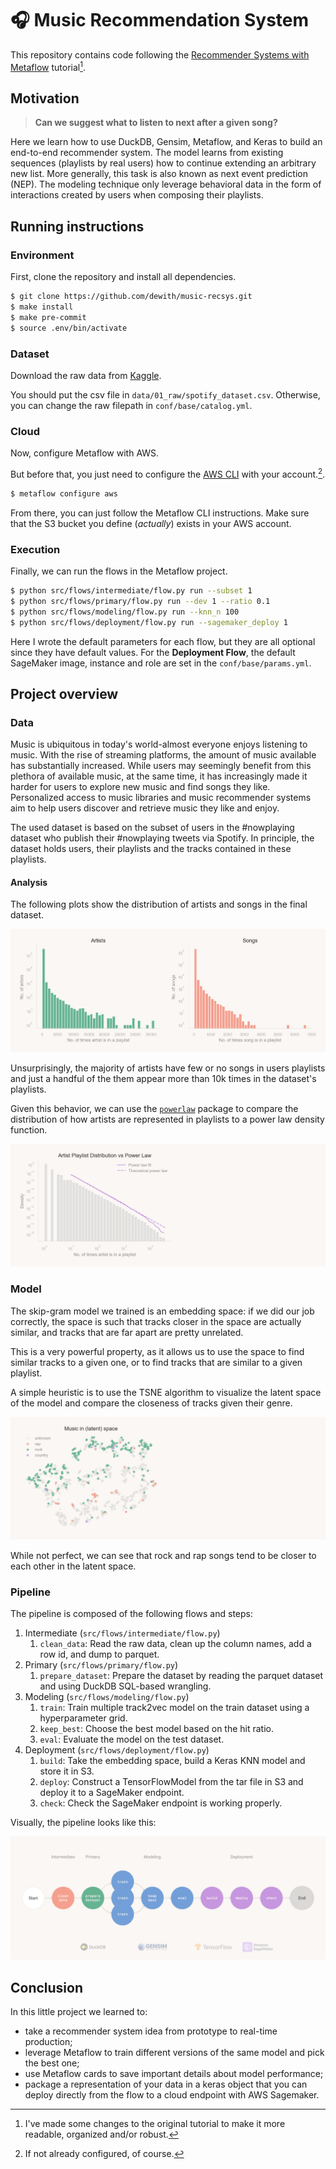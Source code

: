 # 🎧 Music Recommendation System

This repository contains code following the [Recommender Systems with Metaflow](https://outerbounds.com/docs/recsys-tutorial-overview/) tutorial[^1].


## Motivation

> **Can we suggest what to listen to next after a given song?**

Here we learn how to use DuckDB, Gensim, Metaflow, and Keras to build an end-to-end recommender system. The model learns from existing sequences (playlists by real users) how to continue extending an arbitrary new list. More generally, this task is also known as next event prediction (NEP). The modeling technique only leverage behavioral data in the form of interactions created by users when composing their playlists.


## Running instructions

### Environment

First, clone the repository and install all dependencies.

```bash
$ git clone https://github.com/dewith/music-recsys.git
$ make install
$ make pre-commit
$ source .env/bin/activate
```

### Dataset

Download the raw data from [Kaggle](https://www.kaggle.com/datasets/andrewmvd/spotify-playlists?resource=download).

You should put the csv file in `data/01_raw/spotify_dataset.csv`. Otherwise, you can change the raw filepath in `conf/base/catalog.yml`.

### Cloud

Now, configure Metaflow with AWS.

But before that, you just need to configure the [AWS CLI](https://docs.aws.amazon.com/cli/latest/userguide/getting-started-quickstart.html) with your account.[^2].

```bash
$ metaflow configure aws
```

From there, you can just follow the Metaflow CLI instructions. Make sure that the S3 bucket you define (*actually*) exists in your AWS account.

### Execution

Finally, we can run the flows in the Metaflow project.

```bash
$ python src/flows/intermediate/flow.py run --subset 1
$ python src/flows/primary/flow.py run --dev 1 --ratio 0.1
$ python src/flows/modeling/flow.py run --knn_n 100
$ python src/flows/deployment/flow.py run --sagemaker_deploy 1
```

Here I wrote the default parameters for each flow, but they are all optional since they have default values. For the **Deployment Flow**, the default SageMaker image, instance and role are set in the `conf/base/params.yml`.

## Project overview
### Data

Music is ubiquitous in today's world-almost everyone enjoys listening to music. With the rise of streaming platforms, the amount of music available has substantially increased. While users may seemingly benefit from this plethora of available music, at the same time, it has increasingly made it harder for users to explore new music and find songs they like. Personalized access to music libraries and music recommender systems aim to help users discover and retrieve music they like and enjoy.

The used dataset is based on the subset of users in the #nowplaying dataset who publish their #nowplaying tweets via Spotify. In principle, the dataset holds users, their playlists and the tracks contained in these playlists.


#### Analysis
The following plots show the distribution of artists and songs in the final dataset.

![image](./data/06_viz/artists_songs_histogram.png)

Unsurprisingly, the majority of artists have few or no songs in users playlists and just a handful of the them appear more than 10k times in the dataset's playlists.

Given this behavior, we can use the [`powerlaw`](https://github.com/jeffalstott/powerlaw) package to compare the distribution of how artists are represented in playlists to a power law density function.

![image](./data/06_viz/artists_powerlaw.png)

### Model

The skip-gram model we trained is an embedding space: if we did our job correctly, the space is such that tracks closer in the space are actually similar, and tracks that are far apart are pretty unrelated.

This is a very powerful property, as it allows us to use the space to find similar tracks to a given one, or to find tracks that are similar to a given playlist.

A simple heuristic is to use the TSNE algorithm to visualize the latent space of the model and compare the closeness of tracks given their genre.

![image](./data/06_viz/tsne_latent_space.png)

While not perfect, we can see that rock and rap songs tend to be closer to each other in the latent space.

### Pipeline

The pipeline is composed of the following flows and steps:
1. Intermediate (`src/flows/intermediate/flow.py`)
    1. `clean_data`: Read the raw data, clean up the column names, add a row id, and dump to parquet.
 2. Primary (`src/flows/primary/flow.py`)
    1. `prepare_dataset`: Prepare the dataset by reading the parquet dataset and using DuckDB SQL-based wrangling.
 3. Modeling (`src/flows/modeling/flow.py`)
    1. `train`: Train multiple track2vec model on the train dataset using a hyperparameter grid.
    2. `keep_best`: Choose the best model based on the hit ratio.
    3. `eval`: Evaluate the model on the test dataset.
 4. Deployment (`src/flows/deployment/flow.py`)
    1. `build`: Take the embedding space, build a Keras KNN model and store it in S3.
    2. `deploy`: Construct a TensorFlowModel from the tar file in S3 and deploy it to a SageMaker endpoint.
    3. `check`: Check the SageMaker endpoint is working properly.

Visually, the pipeline looks like this:

![image](./data/06_viz/pipeline.png)

## Conclusion

In this little project we learned to:

- take a recommender system idea from prototype to real-time production;
- leverage Metaflow to train different versions of the same model and pick the best one;
- use Metaflow cards to save important details about model performance;
- package a representation of your data in a keras object that you can deploy directly from the flow to a cloud endpoint with AWS Sagemaker.


[^1]: I've made some changes to the original tutorial to make it more readable, organized and/or robust.
[^2]: If not already configured, of course.
